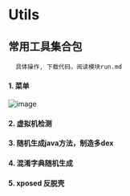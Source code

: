 # Utils

## 常用工具集合包
      
      具体操作, 下载代码，阅读模块run.md

####  1. 菜单
![image](https://github.com/FreetoflyBai/CardsMenu/blob/master/screenshots/1.png)

####  2. 虚拟机检测

#### 3. 随机生成java方法，制造多dex

#### 4. 混淆字典随机生成

#### 5. xposed 反脱壳
